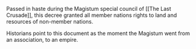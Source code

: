 Passed in haste during the Magistum special council of [[The Last Crusade]], this decree granted all member nations rights to land and resources of non-member nations.

Historians point to this document as the moment the Magistum went from an association, to an empire.